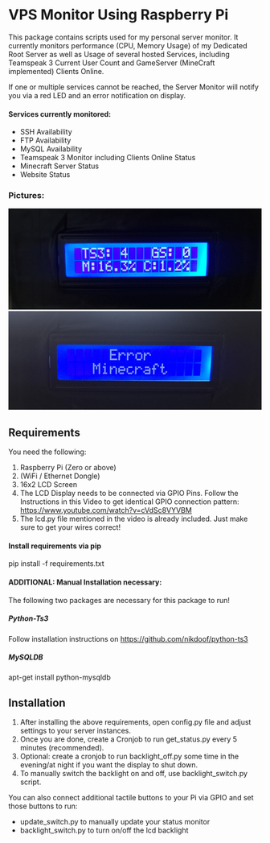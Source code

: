 # VPS Monitor Using Raspberry Pi
This package contains scripts used for my personal server monitor.
It currently monitors performance (CPU, Memory Usage) of my Dedicated Root Server as well as Usage of several hosted Services, including Teamspeak 3 Current User Count and GameServer (MineCraft implemented) Clients Online.

If one or multiple services cannot be reached, the Server Monitor will notify you via a red LED and an error notification on display.

#### Services currently monitored:
- SSH Availability
- FTP Availability
- MySQL Availability
- Teamspeak 3 Monitor including Clients Online Status
- Minecraft Server Status
- Website Status

### Pictures:
![alt text](https://github.com/jpkunkler/raspberrypi-servermonitor/blob/master/images/monitor.png)
![alt text](https://github.com/jpkunkler/raspberrypi-servermonitor/blob/master/images/error.png)

## Requirements
You need the following:
1. Raspberry Pi (Zero or above)
2. (WiFi / Ethernet Dongle)
3. 16x2 LCD Screen
4. The LCD Display needs to be connected via GPIO Pins. Follow the Instructions in this Video to get identical GPIO connection pattern: https://www.youtube.com/watch?v=cVdSc8VYVBM
5. The lcd.py file mentioned in the video is already included. Just make sure to get your wires correct!

#### Install requirements via pip
pip install -f requirements.txt

#### ADDITIONAL: Manual Installation necessary:
The following two packages are necessary for this package to run!
##### Python-Ts3
Follow installation instructions on  https://github.com/nikdoof/python-ts3


##### MySQLDB
apt-get install python-mysqldb

## Installation

1. After installing the above requirements, open config.py file and adjust settings to your server instances.
2. Once you are done, create a Cronjob to run get_status.py every 5 minutes (recommended).
3. Optional: create a cronjob to run backlight_off.py some time in the evening/at night if you want the display to shut down.
4. To manually switch the backlight on and off, use backlight_switch.py script.

You can also connect additional tactile buttons to your Pi via GPIO and set those buttons to run:
- update_switch.py to manually update your status monitor
- backlight_switch.py to turn on/off the lcd backlight
